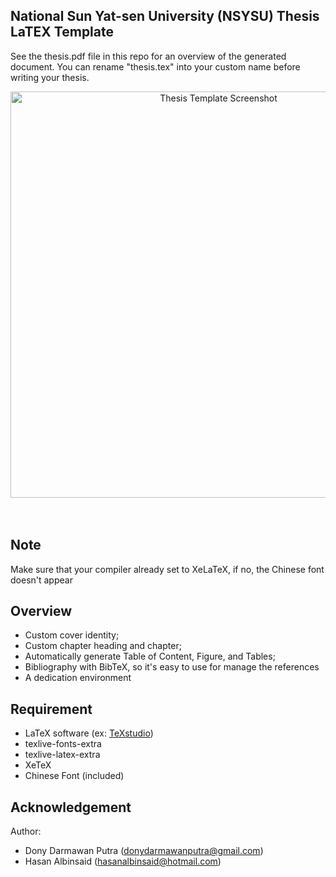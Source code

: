 ## National Sun Yat-sen University (NSYSU) Thesis LaTEX Template
See the thesis.pdf file in this repo for an overview of the generated document. You can rename "thesis.tex" into your custom name before writing your thesis.

<p align="center">
  <img src="https://raw.githubusercontent.com/hasanabs/nsysu-thesis-latex-template/master/Screenshot.png" height="650" title="Thesis Template Screenshot">
  <br><br><br>
</p>

## Note
Make sure that your compiler already set to XeLaTeX, if no, the Chinese font doesn't appear

## Overview
- Custom cover identity;
- Custom chapter heading and chapter;
- Automatically generate Table of Content, Figure, and Tables;
- Bibliography with BibTeX, so it's easy to use for manage the references
- A dedication environment

## Requirement
- LaTeX software (ex: [TeXstudio](https://www.texstudio.org/))
- texlive-fonts-extra 
- texlive-latex-extra
- XeTeX
- Chinese Font  (included)

## Acknowledgement
Author:
* Dony Darmawan Putra (donydarmawanputra@gmail.com) 
* Hasan Albinsaid (hasanalbinsaid@hotmail.com)
